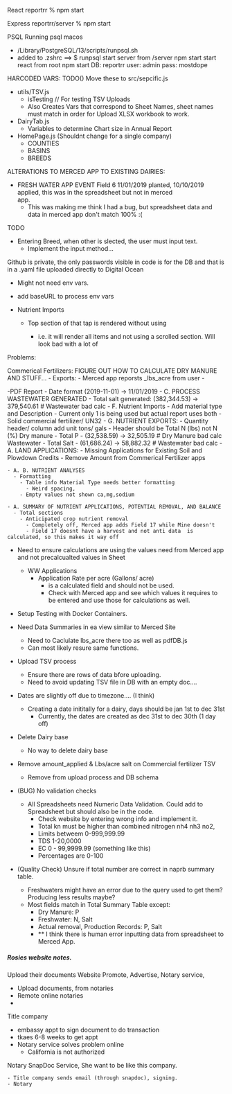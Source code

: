 React
  reportrr % npm start

Express
  reportrr/server % npm start 

PSQL
  Running psql macos 
  - /Library/PostgreSQL/13/scripts/runpsql.sh
  - added to .zshrc ==> $ runpsql
  start server from /server npm start
  start react from root npm start
  DB: reportrr
  user: admin
  pass: mostdope

HARCODED VARS:  TODO() Move these to src/sepcific.js
  - utils/TSV.js
    - isTesting // For testing TSV Uploads
    - Also Creates Vars that correspond to Sheet Names, sheet names must match in order for Upload XLSX workbook to work.
  - DairyTab.js
    - Variables to determine Chart size in Annual Report
  - HomePage.js (Shouldnt change for a single company)
    - COUNTIES
    - BASINS 
    - BREEDS
  

ALTERATIONS TO MERCED APP TO EXISTING DAIRIES:
  - FRESH WATER APP EVENT Field 6 11/01/2019 planted, 10/10/2019 applied, this was in the spreadsheet but not in merced   
      app.
    - This was making me think I had a bug, but spreadsheet data and data in merced app don't match 100% :(



TODO
- Entering Breed, when other is slected, the user must input text. 
  - Implement the input method...

Github is private, the only passwords visible in code is for the DB and that is in a .yaml file uploaded directly to Digital Ocean
  - Might not need env vars.
  - add baseURL to process env vars 

- Nutrient Imports 
  - Top section of that tap is rendered without using <List />
    - i.e. it will render all items and not using a scrolled section. Will look bad with a lot of


Problems:   

  Commerical Fertilizers: FIGURE OUT HOW TO CALCULATE DRY MANURE AND STUFF...
    - Exports:
      - Merced app reporsts _lbs_acre from user
      -     


  -PDF Report
    - Date format (2019-11-01) -> 11/01/2019
    - C. PROCESS WASTEWATER GENERATED
      - Total salt generated: (382,344.53) -> 379,540.61                            # Wastewater bad calc
    - F. Nutrient Imports
      - Add material type and Description
        - Current only 1 is being used but actual report uses both
          - Solid commercial fertilizer/ UN32
    - G. NUTRIENT EXPORTS:
      - Quantity header/ column add unit tons/ gals
      - Header should be Total N (lbs) not N (%)
      Dry manure - Total P - (32,538.59) -> 32,505.19                               # Dry Manure bad calc
      Wastewater - Total Salt - (61,686.24) -> 58,882.32                            # Wastewater bad calc
    - A. LAND APPLICATIONS:
      - Missing Applications for Existing Soil and Plowdown Credits
      - Remove Amount from Commerical Fertilizer apps
    
    - A. B. NUTRIENT ANALYSES
      - Formatting
        - Table info Material Type needs better formatting
          - Weird spacing, 
        - Empty values not shown ca,mg,sodium

    - A. SUMMARY OF NUTRIENT APPLICATIONS, POTENTIAL REMOVAL, AND BALANCE
      - Total sections
        - Anticipated crop nutrient removal
          - Completely off, Merced app adds Field 17 while Mine doesn't 
          - Field 17 doesnt have a harvest and not anti data  is calculated, so this makes it way off
       

  - Need to ensure calculations are using the values need from Merced app and not precalcualted values in Sheet
    - WW Applications
      - Application Rate per acre (Gallons/ acre) 
        - is a calculated field and should not be used.
        - Check with Merced app and see which values it requires to be entered and use those for calculations as well.

  - Setup Testing with Docker Containers.


  - Need Data Summaries in ea view similar to Merced Site
    - Need to Caclulate lbs_acre there too as well as pdfDB.js 
    - Can most likely resure same functions.


  - Upload TSV process 
    - Ensure there are rows of data bfore uploading.
    - Need to avoid updating TSV file in DB with an empty doc....

  - Dates are slightly off due to timezone.... (I think)
    - Creating a date inititally for a dairy, days should be jan 1st to dec 31st 
      - Currently, the dates are created as dec 31st to dec 30th (1 day off)
      
  - Delete Dairy base
    - No way to delete dairy base

  - Remove amount_applied & Lbs/acre salt on Commercial fertilizer TSV
    - Remove from upload process and DB schema
    
  - (BUG) No validation checks
    - All Spreadsheets need Numeric Data Validation. Could add to Spreadsheet but should also be in the code.
      - Check website by entering wrong info and implement it.
      - Total kn must be higher than combined nitrogen nh4 nh3 no2,
      - Limits betweem 0-999,999.99
      - TDS 1-20,0000
      - EC 0 - 99,9999.99 (something like this)
      - Percentages are 0-100

  - (Quality Check) Unsure if total number are correct in naprb summary table.
      - Freshwaters might have an error due to the query used to get them? Producing less results maybe?
      - Most fields match in Total Summary Table except:
        - Dry Manure: P
        - Freshwater: N, Salt
        - Actual removal, Production Records: P, Salt
        - ** I think there is human error inputting data from spreadsheet to Merced App.



##### Rosies website notes.
Upload their documents
Website
Promote, Advertise, 
Notary service, 
  - Upload documents, from notaries
  - Remote online notaries
  - 
Title company
  - embassy appt to sign document to do transaction
  - tkaes 6-8 weeks to get appt
  - Notary service solves problem online
    - California is not authorized
   
  Notary SnapDoc Service, She want to be like this company.

    - Title company sends email (through snapdoc), signing.
    - Notary 